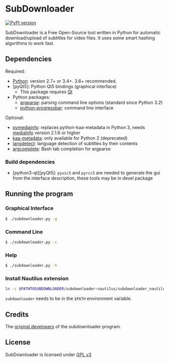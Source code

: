 # SubDownloader

[![PyPI version](https://badge.fury.io/py/SubDownloader.svg)](https://badge.fury.io/py/SubDownloader)

SubDownloader is a Free Open-Source tool written in Python for automatic download/upload of subtitles for video files. It uses some smart hashing algorithms to work fast.

## Dependencies

Required:

- [Python]: version 2.7+ or 3.4+. 3.6+ recommended.
- [pyQt5]: Python Qt5 bindings (graphical interface)
  * This package requires [Qt]
- Python packages:
  * [argparse]: parsing command line options (standard since Python 3.2)
  * [python-progressbar]: command line interface

Optional:

- [pymediainfo]: replaces python-kaa-metadata in Python 3, needs [mediaInfo](https://mediaarea.net) version 2.1.6 or higher
- [kaa-metadata]: only available for Python 2 (deprecated)
- [langdetect]: language detection of subtitles by their contents 
- [argcomplete]: Bash tab completion for argparse

### Build dependencies

- [python3-qt][pyQt5]: `pyuic5` and `pyrcc5` are needed to generate the gui from the interface description, these tools may be in devel package

## Running the program

### Graphical Interface

```sh
$ ./subdownloader.py -g
```

### Command Line

```sh
$ ./subdownloader.py -c
```

### Help

```sh
$ ./subdownloader.py -h
```

### Install Nautilus extension

```sh
ln -s $PATHTOSUBDOWNLOADER/subdownloader-nautilus/subdownloader_nautilus.py ~/.local/share/nautilus-python/extensions/
```

`subdownloader` needs to be in the `$PATH` environment variable.

## Credits

The [original developers][subdownloader-launchpad] of the subdownloader program.

## License

SubDownloader is licensed under [GPL v3]

   [Python]: <https://www.python.org/>
   [argparse]: <https://python.readthedocs.org/en/latest/library/argparse.html>
   [python-progressbar]: <https://github.com/niltonvolpato/python-progressbar>
   [Qt]: <https://www.qt.io/>
   [pyQt]: <https://riverbankcomputing.com/software/pyqt/intro>
   [kaa-metadata]: <https://github.com/freevo/kaa-metadata>
   [pymediainfo]: <https://pymediainfo.readthedocs.org/>
   [argcomplete]: <https://argcomplete.readthedocs.org/>
   [langdetect]: <https://github.com/Mimino666/langdetect>
   [GPL v3]: <https://www.gnu.org/licenses/gpl-3.0.html>
   [subdownloader-launchpad]: https://launchpad.net/subdownloader
